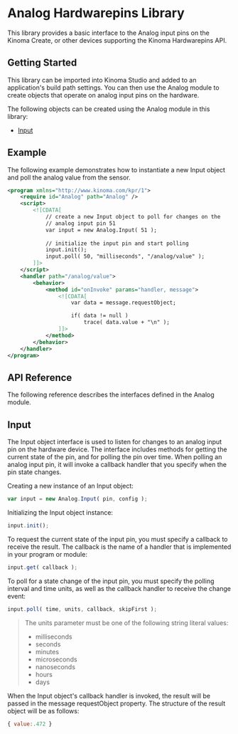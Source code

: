 Analog Hardwarepins Library
===========================

This library provides a basic interface to the Analog input pins on the Kinoma Create, or other devices supporting the Kinoma Hardwarepins API.

Getting Started
---------------

This library can be imported into Kinoma Studio and added to an application's build path settings. You can then use the Analog module to create objects that operate on analog input pins on the hardware.

The following objects can be created using the Analog module in this library:

* [Input](#input)

Example
-------

The following example demonstrates how to instantiate a new Input object and poll the analog value from the sensor.

```xml
<program xmlns="http://www.kinoma.com/kpr/1">
    <require id="Analog" path="Analog" />
    <script>
        <![CDATA[
            // create a new Input object to poll for changes on the
            // analog input pin 51
            var input = new Analog.Input( 51 );
            
            // initialize the input pin and start polling
            input.init();
            input.poll( 50, "milliseconds", "/analog/value" );       
        ]]>
    </script>
    <handler path="/analog/value">
        <behavior>
            <method id="onInvoke" params="handler, message">
                <![CDATA[
                    var data = message.requestObject;

                    if( data != null )
                        trace( data.value + "\n" );
                ]]>
            </method>
        </behavior>
    </handler>
</program>
```

API Reference
-------------

The following reference describes the interfaces defined in the Analog module.

Input
------

The Input object interface is used to listen for changes to an analog input pin on the hardware device. The interface includes methods for getting the current state of the pin, and for polling the pin over time. When polling an analog input pin, it will invoke a callback handler that you specify when the pin state changes.

Creating a new instance of an Input object:

```javascript
var input = new Analog.Input( pin, config );
```

Initializing the Input object instance:

```javascript
input.init();
```

To request the current state of the input pin, you must specify a callback to receive the result. The callback is the name of a handler that is implemented in your program or module:

```javascript
input.get( callback );
```

To poll for a state change of the input pin, you must specify the polling interval and time units, as well as the callback handler to receive the change event:

```javascript
input.poll( time, units, callback, skipFirst );
```

>The units parameter must be one of the following string literal values:
>
>* milliseconds
>* seconds
>* minutes
>* microseconds
>* nanoseconds
>* hours
>* days

When the Input object's callback handler is invoked, the result will be passed in the message requestObject property. The structure of the result object will be as follows:

```javascript
{ value:.472 }
```
